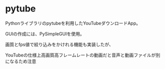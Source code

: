 # pytube
Pythonライブラリのpytubeを利用したYouTubeダウンロードApp。

GUIの作成には、PySimpleGUIを使用。

画質とfps値で絞り込みをかけれる機能も実装したが、

YouTubeの仕様上高画質高フレームレートの動画だと音声と動画ファイルが別になるため注意
